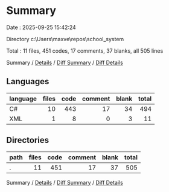 # Summary

Date : 2025-09-25 15:42:24

Directory c:\\Users\\maxve\\repos\\school_system

Total : 11 files,  451 codes, 17 comments, 37 blanks, all 505 lines

Summary / [Details](details.md) / [Diff Summary](diff.md) / [Diff Details](diff-details.md)

## Languages
| language | files | code | comment | blank | total |
| :--- | ---: | ---: | ---: | ---: | ---: |
| C# | 10 | 443 | 17 | 34 | 494 |
| XML | 1 | 8 | 0 | 3 | 11 |

## Directories
| path | files | code | comment | blank | total |
| :--- | ---: | ---: | ---: | ---: | ---: |
| . | 11 | 451 | 17 | 37 | 505 |

Summary / [Details](details.md) / [Diff Summary](diff.md) / [Diff Details](diff-details.md)